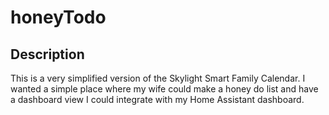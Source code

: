 # honeyTodo

## Description

This is a very simplified version of the Skylight Smart Family Calendar.  I wanted a simple place where my wife could make a honey do list and have a dashboard view I could integrate with my Home Assistant dashboard.  

